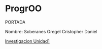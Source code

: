 # ProgrOO

PORTADA 

Nombre: Soberanes Oregel Cristopher Daniel

[Investigacion Unidad1 ](https://github.com/crisdaniel900/ProgrOO/blob/main/ParadigmaOO/README.md)
